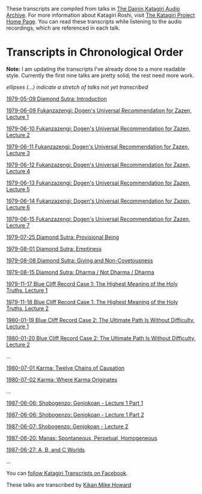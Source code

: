 These transcripts are compiled from talks in [The Dainin Katagiri Audio Archive](http://www.mnzencenter.org/katagiri_talks.php). For more information about Katagiri Roshi, visit [The Katagiri Project Home Page](http://www.mnzencenter.org/katagiri/). You can read these transcripts while listening to the audio recordings, which are referenced in each talk. 

# Transcripts in Chronological Order

**Note:** I am updating the transcripts I've already done to a more readable style. Currently the first nine talks are pretty solid; the rest need more work.

*ellipses (...) indicate a stretch of talks not yet transcribed*

[1979-05-09 Diamond Sutra: Introduction](1979-05-09-Diamond-Sutra-Introduction)

[1979-06-09 Fukanzazengi: Dogen's Universal Recommendation for Zazen, Lecture 1](1979-06-09-Fukanzazengi-Lecture1)

[1979-06-10 Fukanzazengi: Dogen's Universal Recommendation for Zazen, Lecture 2](1979-06-10-Fukanzazengi-Lecture2)

[1979-06-11 Fukanzazengi: Dogen's Universal Recommendation for Zazen, Lecture 3](1979-06-11-Fukanzazengi-Lecture3)

[1979-06-12 Fukanzazengi: Dogen's Universal Recommendation for Zazen, Lecture 4](1979-06-12-Fukanzazengi-Lecture4)

[1979-06-13 Fukanzazengi: Dogen's Universal Recommendation for Zazen, Lecture 5](1979-06-13-Fukanzazengi-Lecture5)

[1979-06-14 Fukanzazengi: Dogen's Universal Recommendation for Zazen, Lecture 6](1979-06-14-Fukanzazengi-Lecture6)

[1979-06-15 Fukanzazengi: Dogen's Universal Recommendation for Zazen, Lecture 7](1979-06-15-Fukanzazengi-Lecture7)

[1979-07-25 Diamond Sutra: Provisional Being](1979-07-25-Diamond-Sutra-Provisional-Being)

[1979-08-01 Diamond Sutra: Emptiness](1979-08-01-Diamond-Sutra-Emptiness)

[1979-08-08 Diamond Sutra: Giving and Non-Covetousness](1979-08-08-Diamond-Sutra-Giving-and-Non-Covetousness)

[1979-08-15 Diamond Sutra: Dharma / Not Dharma / Dharma](1979-08-15-Diamond-Sutra-Dharma-Not-Dharma-Dharma)

[1979-11-17 Blue Cliff Record Case 1: The Highest Meaning of the Holy Truths, Lecture 1](1979-11-17-BlueCliffRecordCase1Lecture1.md)

[1979-11-18 Blue Cliff Record Case 1: The Highest Meaning of the Holy Truths, Lecture 2](1979-11-18-BlueCliffRecordCase1Lecture2.md)

[1980-01-19 Blue Cliff Record Case 2: The Ultimate Path Is Without Difficulty, Lecture 1](1980-01-19-BlueCliffRecordCase2Lecture1.md)

[1980-01-20 Blue Cliff Record Case 2: The Ultimate Path Is Without Difficulty, Lecture 2](1980-01-20-BlueCliffRecordCase2Lecture2.md)

...

[1980-07-01 Karma: Twelve Chains of Causation](1980-07-01-Karma-TwelveChainsOfCausation.md)

[1980-07-02 Karma: Where Karma Originates](1980-07-02-Karma-WhereKarmaOriginates.md)

...

[1987-06-06: Shobogenzo: Genjokoan - Lecture 1 Part 1](1987-06-06-Shobogenzo-Genjokoan-Lecture1-Part1.md)

[1987-06-06: Shobogenzo: Genjokoan - Lecture 1 Part 2](1987-06-06-Shobogenzo-Genjokoan-Lecture1-Part2.md)

[1987-06-07: Shobogenzo: Genjokoan - Lecture 2](1987-06-07-Shobogenzo-Genjokoan-Lecture2.md)

[1987-06-20: Manas: Spontaneous, Perpetual, Homogeneous](1987-06-20-Manas)

[1987-06-27: A, B, and C Worlds](1987-06-27-A-B-and-C-Worlds)

...

You can [follow Katagiri Transcripts on Facebook](https://www.facebook.com/KatagiriTranscripts).

These talks are transcribed by [Kikan Mike Howard](mailto:michaelhoward@mac.com)
